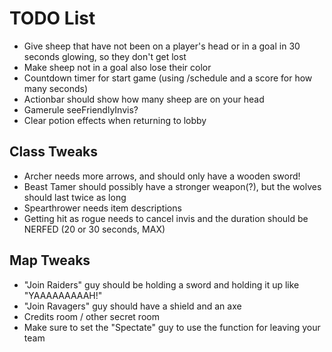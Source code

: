 # TODO List

- Give sheep that have not been on a player's head or in a goal in 30 seconds glowing, so they don't get lost
- Make sheep not in a goal also lose their color
- Countdown timer for start game (using /schedule and a score for how many seconds)
- Actionbar should show how many sheep are on your head
- Gamerule seeFriendlyInvis?
- Clear potion effects when returning to lobby

## Class Tweaks

- Archer needs more arrows, and should only have a wooden sword!
- Beast Tamer should possibly have a stronger weapon(?), but the wolves should last twice as long
- Spearthrower needs item descriptions
- Getting hit as rogue needs to cancel invis and the duration should be NERFED (20 or 30 seconds, MAX)

## Map Tweaks

- "Join Raiders" guy should be holding a sword and holding it up like "YAAAAAAAAAH!"
- "Join Ravagers" guy should have a shield and an axe
- Credits room / other secret room
- Make sure to set the "Spectate" guy to use the function for leaving your team
